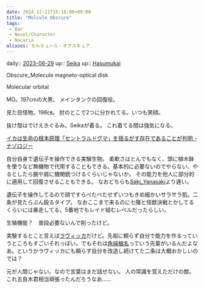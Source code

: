 ```yaml
---
date: 2024-12-21T15:16:00+09:00
title: "Molcule_Obscure"
tags:
 - Bar
 - Novel/Character
 - Nacaria
aliases: モルキュール・オブスキュア
---
```


daily:: [2023-06-29](/Daily_Note/2023-06-29.md)
up:: [Seika](Bar/Novel/Seika.md)
up:: [Hasumukai](Bar/Novel/Nacaria/Hasumukai.md)

Obscure_Molecule
magneto-optical disk

Molecular orbital

MO。197cmの大男。
メインタンクの回復役。

見た目怪物。198㎝。
肘のとこで2つに分かれてる。いつも笑顔。

抜け殻はでけえきぐるみ。Seikaが着る。
これ着てる間は強気になる。

[イカは生命の根本原理「セントラルドグマ」を揺るがす存在であることが判明 - ナゾロジー](https://nazology.net/archives/54967)

自分自身で遺伝子を操作できる実験生物。
柔軟さはとんでもなく、頭に植木鉢を使うなど無機物で代用することもできる。基本的に必要ないのでやらない、やるとしたら腕や肩に機関銃つけるくらいじゃないか。
その能力を他人に部分的に適用して回復させることもできる。
なおどちらも[Saki_Yanasaki](Saki_Yanasaki.md)より遅い。

遺伝子を操作してるので顔ですらべたべたせずいつもきめ細かいサラサラ肌。二条が見たらぶん殴るタイプ。
なおここまで来るのに七篠と怪獣決戦とかしてるくらいには暴走してる。5番地でもレイド組むレベルだったらしい。

生殖機能？　普段必要ないんで削ったけど。


実験するとこと言えば[ラヴィッカ](Raviqqa.md)だけど。先祖に頼らず自分で能力を作るっていうところもすごいそれっぽい。でもそれは[角端楢名](Narana_Tsunohashi.md)っていう先輩がいるんだよなあ。というかラヴィッカにも頼らず自分を改造し続けてた二条は大概おかしいのでは？

元が人間じゃない。なので言葉はまだ話せない。
人の常識を覚えただけの獣。これ五良木君相当頑張ったんだろうなあ……